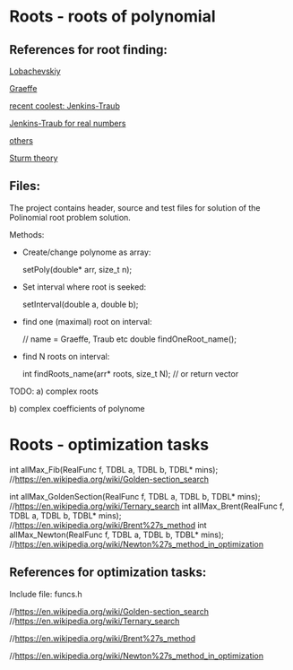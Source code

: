 # Roots - roots of polynomial

## References for root finding:

[Lobachevskiy](https://ru.wikipedia.org/wiki/%D0%9C%D0%B5%D1%82%D0%BE%D0%B4_%D0%9B%D0%BE%D0%B1%D0%B0%D1%87%D0%B5%D0%B2%D1%81%D0%BA%D0%BE%D0%B3%D0%BE_%E2%80%94_%D0%93%D1%80%D0%B5%D1%84%D1%84%D0%B5)

[Graeffe](https://en.wikipedia.org/wiki/Graeffe%27s_method)

[recent coolest: Jenkins-Traub ](https://en.wikipedia.org/wiki/Jenkins%E2%80%93Traub_algorithm)

[Jenkins-Traub for real numbers](https://www.researchgate.net/publication/242529401_A_Three-Stage_Algorithm_for_Real_Polynomials_Using_Quadratic_Iteration)

[others](https://en.wikipedia.org/wiki/Root-finding_algorithms)

[Sturm theory](https://en.wikipedia.org/wiki/Sturm%27s_theorem)

## Files:

The project contains header, source and test files for solution
of the Polinomial root problem solution.

Methods:

- Create/change polynome as array:

  setPoly(double* arr, size_t n);
 
- Set interval where root is seeked:

  setInterval(double a, double b);

- find one (maximal) root on interval:

  // name = Graeffe, Traub etc
  double findOneRoot_name(); 

- find N roots on interval:

  int findRoots_name(arr* roots, size_t N); // or return vector

TODO:
  a) complex roots

  b) complex coefficients of polynome


# Roots - optimization tasks
int allMax_Fib(RealFunc f, TDBL a, TDBL b, TDBL* mins);
//https://en.wikipedia.org/wiki/Golden-section_search

int allMax_GoldenSection(RealFunc f, TDBL a, TDBL b, TDBL* mins);
//https://en.wikipedia.org/wiki/Ternary_search
int allMax_Brent(RealFunc f, TDBL a, TDBL b, TDBL* mins);
//https://en.wikipedia.org/wiki/Brent%27s_method
int allMax_Newton(RealFunc f, TDBL a, TDBL b, TDBL* mins);
//https://en.wikipedia.org/wiki/Newton%27s_method_in_optimization

## References for optimization tasks:

Include file:
funcs.h

//https://en.wikipedia.org/wiki/Golden-section_search
//https://en.wikipedia.org/wiki/Ternary_search

//https://en.wikipedia.org/wiki/Brent%27s_method

//https://en.wikipedia.org/wiki/Newton%27s_method_in_optimization









